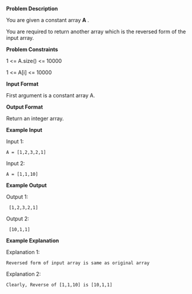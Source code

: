 **Problem Description**

You are given a constant array **A** .

You are required to return another array which is the reversed form of the input array.

**Problem Constraints**

1 <= A.size() <= 10000

1 <= A[i] <= 10000

**Input Format**

First argument is a constant array A.

**Output Format**

Return an integer array.

**Example Input**

Input 1:

```
A = [1,2,3,2,1]
```

Input 2:

```
A = [1,1,10]
```

**Example Output**

Output 1:

```
 [1,2,3,2,1]
```

Output 2:

```
 [10,1,1]
```

**Example Explanation**

Explanation 1:

```
Reversed form of input array is same as original array
```

Explanation 2:

```
Clearly, Reverse of [1,1,10] is [10,1,1]
```
